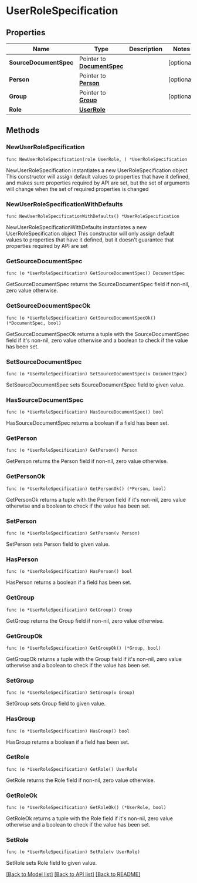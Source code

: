 # UserRoleSpecification

## Properties

Name | Type | Description | Notes
------------ | ------------- | ------------- | -------------
**SourceDocumentSpec** | Pointer to [**DocumentSpec**](DocumentSpec.md) |  | [optional] 
**Person** | Pointer to [**Person**](Person.md) |  | [optional] 
**Group** | Pointer to [**Group**](Group.md) |  | [optional] 
**Role** | [**UserRole**](UserRole.md) |  | 

## Methods

### NewUserRoleSpecification

`func NewUserRoleSpecification(role UserRole, ) *UserRoleSpecification`

NewUserRoleSpecification instantiates a new UserRoleSpecification object
This constructor will assign default values to properties that have it defined,
and makes sure properties required by API are set, but the set of arguments
will change when the set of required properties is changed

### NewUserRoleSpecificationWithDefaults

`func NewUserRoleSpecificationWithDefaults() *UserRoleSpecification`

NewUserRoleSpecificationWithDefaults instantiates a new UserRoleSpecification object
This constructor will only assign default values to properties that have it defined,
but it doesn't guarantee that properties required by API are set

### GetSourceDocumentSpec

`func (o *UserRoleSpecification) GetSourceDocumentSpec() DocumentSpec`

GetSourceDocumentSpec returns the SourceDocumentSpec field if non-nil, zero value otherwise.

### GetSourceDocumentSpecOk

`func (o *UserRoleSpecification) GetSourceDocumentSpecOk() (*DocumentSpec, bool)`

GetSourceDocumentSpecOk returns a tuple with the SourceDocumentSpec field if it's non-nil, zero value otherwise
and a boolean to check if the value has been set.

### SetSourceDocumentSpec

`func (o *UserRoleSpecification) SetSourceDocumentSpec(v DocumentSpec)`

SetSourceDocumentSpec sets SourceDocumentSpec field to given value.

### HasSourceDocumentSpec

`func (o *UserRoleSpecification) HasSourceDocumentSpec() bool`

HasSourceDocumentSpec returns a boolean if a field has been set.

### GetPerson

`func (o *UserRoleSpecification) GetPerson() Person`

GetPerson returns the Person field if non-nil, zero value otherwise.

### GetPersonOk

`func (o *UserRoleSpecification) GetPersonOk() (*Person, bool)`

GetPersonOk returns a tuple with the Person field if it's non-nil, zero value otherwise
and a boolean to check if the value has been set.

### SetPerson

`func (o *UserRoleSpecification) SetPerson(v Person)`

SetPerson sets Person field to given value.

### HasPerson

`func (o *UserRoleSpecification) HasPerson() bool`

HasPerson returns a boolean if a field has been set.

### GetGroup

`func (o *UserRoleSpecification) GetGroup() Group`

GetGroup returns the Group field if non-nil, zero value otherwise.

### GetGroupOk

`func (o *UserRoleSpecification) GetGroupOk() (*Group, bool)`

GetGroupOk returns a tuple with the Group field if it's non-nil, zero value otherwise
and a boolean to check if the value has been set.

### SetGroup

`func (o *UserRoleSpecification) SetGroup(v Group)`

SetGroup sets Group field to given value.

### HasGroup

`func (o *UserRoleSpecification) HasGroup() bool`

HasGroup returns a boolean if a field has been set.

### GetRole

`func (o *UserRoleSpecification) GetRole() UserRole`

GetRole returns the Role field if non-nil, zero value otherwise.

### GetRoleOk

`func (o *UserRoleSpecification) GetRoleOk() (*UserRole, bool)`

GetRoleOk returns a tuple with the Role field if it's non-nil, zero value otherwise
and a boolean to check if the value has been set.

### SetRole

`func (o *UserRoleSpecification) SetRole(v UserRole)`

SetRole sets Role field to given value.



[[Back to Model list]](../README.md#documentation-for-models) [[Back to API list]](../README.md#documentation-for-api-endpoints) [[Back to README]](../README.md)


